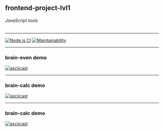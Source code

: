 ## frontend-project-lvl1

###### JavaScript tools

---

[![Node.js CI](https://github.com/alex-ismailov/frontend-project-lvl1/workflows/Node.js%20CI/badge.svg)](https://github.com/alex-ismailov/frontend-project-lvl1/actions)
[![Maintainability](https://api.codeclimate.com/v1/badges/22e19349e341eddcdc3e/maintainability)](https://codeclimate.com/github/alex-ismailov/frontend-project-lvl1/maintainability)

---

### brain-even demo
[![asciicast](https://asciinema.org/a/308792.svg)](https://asciinema.org/a/308792)

---

### brain-calc demo
[![asciicast](https://asciinema.org/a/x9eAXtp8Fv7E1l6uHrjhm6OMG.svg)](https://asciinema.org/a/x9eAXtp8Fv7E1l6uHrjhm6OMG)


---

### brain-calc demo
[![asciicast](https://asciinema.org/a/309555.svg)](https://asciinema.org/a/309555)
